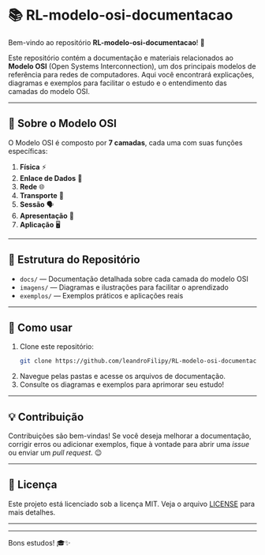 # 📚 RL-modelo-osi-documentacao

Bem-vindo ao repositório **RL-modelo-osi-documentacao**! 🚀

Este repositório contém a documentação e materiais relacionados ao **Modelo OSI** (Open Systems Interconnection), um dos principais modelos de referência para redes de computadores. Aqui você encontrará explicações, diagramas e exemplos para facilitar o estudo e o entendimento das camadas do modelo OSI.

---

## 🧐 Sobre o Modelo OSI

O Modelo OSI é composto por **7 camadas**, cada uma com suas funções específicas:

1. **Física** ⚡️  
2. **Enlace de Dados** 🔗  
3. **Rede** 🌐  
4. **Transporte** 🚚  
5. **Sessão** 🗣  
6. **Apresentação** 🎨  
7. **Aplicação** 🖥  

---

## 📂 Estrutura do Repositório

- `docs/` — Documentação detalhada sobre cada camada do modelo OSI
- `imagens/` — Diagramas e ilustrações para facilitar o aprendizado
- `exemplos/` — Exemplos práticos e aplicações reais

---

## 🚀 Como usar

1. Clone este repositório:
   ```bash
   git clone https://github.com/leandroFilipy/RL-modelo-osi-documentacao.git
   ```
2. Navegue pelas pastas e acesse os arquivos de documentação.
3. Consulte os diagramas e exemplos para aprimorar seu estudo!

---

## 💡 Contribuição

Contribuições são bem-vindas! Se você deseja melhorar a documentação, corrigir erros ou adicionar exemplos, fique à vontade para abrir uma _issue_ ou enviar um _pull request_. 😉

---

## 📜 Licença

Este projeto está licenciado sob a licença MIT. Veja o arquivo [LICENSE](LICENSE) para mais detalhes.

---


---

Bons estudos! 🎓✨
